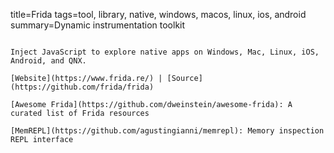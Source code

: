 title=Frida
tags=tool, library, native, windows, macos, linux, ios, android
summary=Dynamic instrumentation toolkit
~~~~~~

Inject JavaScript to explore native apps on Windows, Mac, Linux, iOS, Android, and QNX.

[Website](https://www.frida.re/) | [Source](https://github.com/frida/frida)

[Awesome Frida](https://github.com/dweinstein/awesome-frida): A curated list of Frida resources

[MemREPL](https://github.com/agustingianni/memrepl): Memory inspection REPL interface
